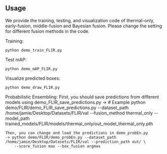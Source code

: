 
## Usage

We provide the training, testing, and visualization code of thermal-only, early-fusion, middle-fusion and Bayesian fusion. Please change the setting for different fusion methods in the code.

Training:

    python demo_train_FLIR.py
    
Test mAP:

    python demo_mAP_FLIR.py
    
Visualize predicted boxes:
    
    python demo_draw_FLIR.py    
    
Probabilistic Ensembling:
    First, you should save predictions from different models using demo_FLIR_save_predictions.py
    -> 
    # Example
    python demo/FLIR/demo_FLIR_save_predictions.py --dataset_path /home/jamie/Desktop/Datasets/FLIR/val --fusion_method thermal_only --model_path trained_models/FLIR/models/thermal_only/out_model_thermal_only.pth

    Then, you can change and load the predictions in demo_probEn.py
    -> python demo/FLIR/demo_probEn.py --dataset_path /home/jamie/Desktop/Datasets/FLIR/val --prediction_path out/ \
        --score_fusion max --box_fusion argmax
